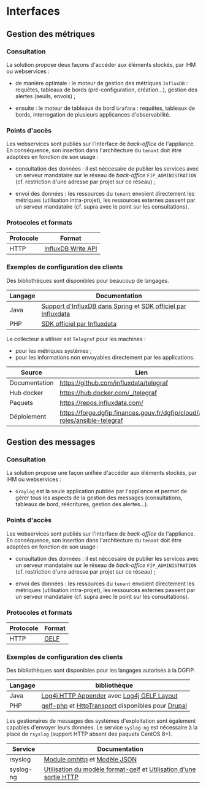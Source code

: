 # Interfaces 

## Gestion des métriques

### Consultation

La solution propose deux façons d'accéder aux éléments stockés, par IHM ou 
webservices :

* de manière optimale : le moteur de gestion des métriques `InfluxDB` : 
requêtes, tableaux de bords (pré-configuration, création...), gestion des 
alertes (seuils, envois) ;

* ensuite : le moteur de tableaux de bord `Grafana` : requêtes, tableaux de 
bords, interrogation de plusieurs applicances d'observabilité.

### Points d'accès

Les webservices sont publiés sur l'interface de *back-office* de l'appliance.
En conséquence, son insertion dans l'architecture du `tenant` doit être 
adaptées en fonction de son usage :

* consultation des données : il est néccesaire de publier les services avec un 
serveur mandataire sur le réseau de *back-office* `FIP_ADMINISTRATION` (cf. 
restriction d'une adresse par projet sur ce réseau) ;

* envoi des données : les ressources du `tenant` envoient directement les 
métriques (utilisation intra-projet), les ressources externes passent par un 
serveur mandataire (cf. supra avec le point sur les consultations).

### Protocoles et formats

Protocole | Format
----------|-----------------------------------------------------------------------------------
HTTP      | [InfluxDB Write API](https://v2.docs.influxdata.com/v2.0/api/#operation/PostWrite)

### Exemples de configuration des clients

Des bibliothèques sont disponibles pour beaucoup de langages.

Langage | Documentation
--------|-------------------------------------------------------------------------------
Java    | [Support d'InfluxDB dans Spring](https://docs.spring.io/spring-boot/docs/2.0.0.RC1/api/org/springframework/boot/autoconfigure/influx/InfluxDbAutoConfiguration.html) et [SDK officiel par Influxdata](https://github.com/influxdata/influxdb-client-java)
PHP     | [SDK officiel par Influxdata](https://github.com/influxdata/influxdb-php)

Le collecteur à utiliser est `Telegraf` pour les machines :

* pour les métriques systèmes ; 
* pour les informations non envoyables directement par les applications.

Source        | Lien
--------------|---------------------------------------
Documentation | https://github.com/influxdata/telegraf
Hub docker    | https://hub.docker.com/_/telegraf
Paquets       | https://repos.influxdata.com/
Déploiement   | https://forge.dgfip.finances.gouv.fr/dgfip/cloud/ansible-roles/ansible-telegraf

## Gestion des messages

### Consultation

La solution propose une façon unifiée d'accéder aux éléments stockés, par IHM 
ou webservices :

* `Graylog` est la seule application publiée par l'appliance et permet de gérer 
tous les aspects de la gestion des messages (consultations, tableaux de bord, 
réécritures, gestion des alertes...).

### Points d'accès

Les webservices sont publiés sur l'interface de *back-office* de l'appliance.
En conséquence, son insertion dans l'architecture du `tenant` doit être 
adaptées en fonction de son usage :

* consultation des données : il est néccesaire de publier les services avec un 
serveur mandataire sur le réseau de *back-office* `FIP_ADMINISTRATION` (cf. 
restriction d'une adresse par projet sur ce réseau) ;

* envoi des données : les ressources du `tenant` envoient directement les 
métriques (utilisation intra-projet), les ressources externes passent par un 
serveur mandataire (cf. supra avec le point sur les consultations).

### Protocoles et formats

Protocole | Format
----------|-------------------------------------------------------------------------------------------------
HTTP      | [GELF](http://docs.graylog.org/en/3.2/pages/gelf.html#sending-gelf-messages-via-http-using-curl)

### Exemples de configuration des clients

Des bibliothèques sont disponibles pour les langages autorisés à la DGFiP.

Langage | bibliothèque
--------|------------------------------------------------------------------------------------------------------------------------------------------------------------------------------------------------
Java    | [Log4j HTTP Appender](https://logging.apache.org/log4j/2.x/manual/appenders.html#HttpAppender) avec [Log4j GELF Layout](https://logging.apache.org/log4j/2.x/manual/layouts.html#GELFLayout)
PHP     | [gelf-php](https://github.com/bzikarsky/gelf-php) et [HttpTransport](https://github.com/bzikarsky/gelf-php/blob/master/src/Gelf/Transport/HttpTransport.php) disponibles pour [Drupal](https://www.drupal.org/project/gelf)

Les gestionaires de messages des systèmes d'exploitation sont également 
capables d'envoyer leurs données. Le service `syslog-ng` est nécessaire à la 
place de `rsyslog` (support HTTP absent des paquets CentOS 8+).

Service | Documentation
-------------------------|--------------------------------------------------------------------------------------------------------------------------------------------------------------
rsyslog                  | [Module omhttp](https://www.rsyslog.com/doc/v8-stable/configuration/modules/omhttp.htm) et [Modèle JSON](https://www.rsyslog.com/doc/v8-stable/configuration/templates.html#generating-json)
syslog-ng                | [Utilisation du modèle format-gelf](https://www.syslog-ng.com/technical-documents/doc/syslog-ng-open-source-edition/3.16/administration-guide/58) et [Utilisation d'une sortie HTTP](https://www.syslog-ng.com/technical-documents/doc/syslog-ng-open-source-edition/3.16/administration-guide/35#TOPIC-956514)
